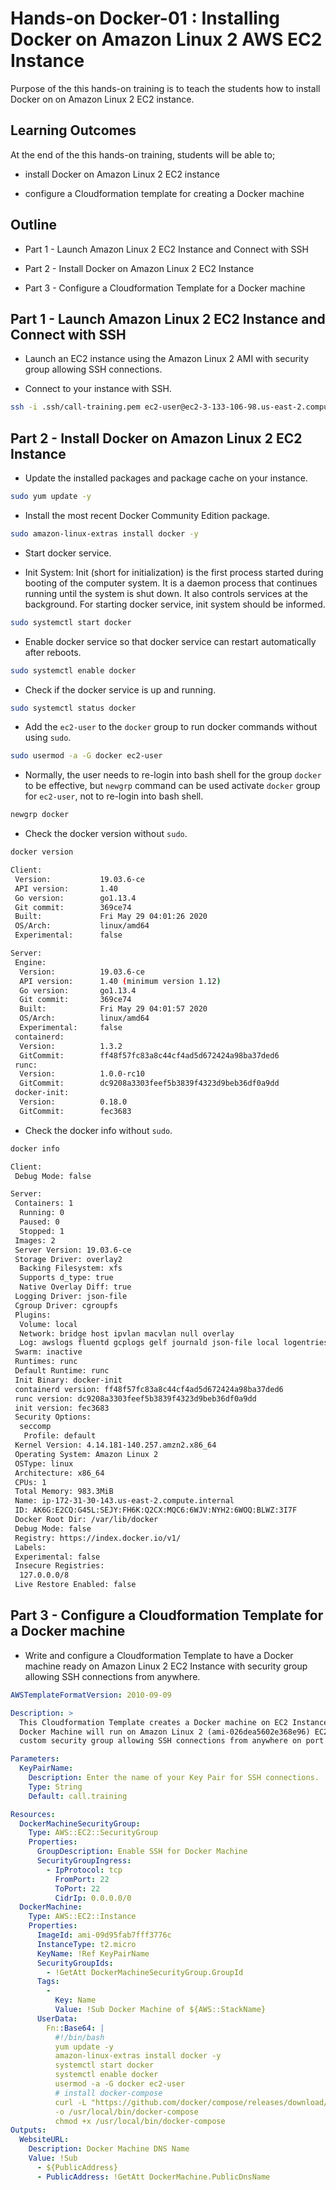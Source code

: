 # Hands-on Docker-01 : Installing Docker on Amazon Linux 2 AWS EC2 Instance

Purpose of the this hands-on training is to teach the students how to install Docker on on Amazon Linux 2 EC2 instance.

## Learning Outcomes

At the end of the this hands-on training, students will be able to;

- install Docker on Amazon Linux 2 EC2 instance

- configure a Cloudformation template for creating a Docker machine

## Outline

- Part 1 - Launch Amazon Linux 2 EC2 Instance and Connect with SSH

- Part 2 - Install Docker on Amazon Linux 2 EC2 Instance

- Part 3 - Configure a Cloudformation Template for a Docker machine

## Part 1 - Launch Amazon Linux 2 EC2 Instance and Connect with SSH

- Launch an EC2 instance using the Amazon Linux 2 AMI with security group allowing SSH connections.

- Connect to your instance with SSH.

```bash
ssh -i .ssh/call-training.pem ec2-user@ec2-3-133-106-98.us-east-2.compute.amazonaws.com
```

## Part 2 - Install Docker on Amazon Linux 2 EC2 Instance

- Update the installed packages and package cache on your instance.

```bash
sudo yum update -y
```

- Install the most recent Docker Community Edition package.

```bash
sudo amazon-linux-extras install docker -y
```

- Start docker service.

- Init System: Init (short for initialization) is the first process started during booting of the computer system. It is a daemon process that continues running until the system is shut down. It also controls services at the background. For starting docker service, init system should be informed.

```bash
sudo systemctl start docker
```

- Enable docker service so that docker service can restart automatically after reboots.

```bash
sudo systemctl enable docker
```

- Check if the docker service is up and running.

```bash
sudo systemctl status docker
```

- Add the `ec2-user` to the `docker` group to run docker commands without using `sudo`.

```bash
sudo usermod -a -G docker ec2-user
```

- Normally, the user needs to re-login into bash shell for the group `docker` to be effective, but `newgrp` command can be used activate `docker` group for `ec2-user`, not to re-login into bash shell.

```bash
newgrp docker
```

- Check the docker version without `sudo`.

```bash
docker version

Client:
 Version:           19.03.6-ce
 API version:       1.40
 Go version:        go1.13.4
 Git commit:        369ce74
 Built:             Fri May 29 04:01:26 2020
 OS/Arch:           linux/amd64
 Experimental:      false

Server:
 Engine:
  Version:          19.03.6-ce
  API version:      1.40 (minimum version 1.12)
  Go version:       go1.13.4
  Git commit:       369ce74
  Built:            Fri May 29 04:01:57 2020
  OS/Arch:          linux/amd64
  Experimental:     false
 containerd:
  Version:          1.3.2
  GitCommit:        ff48f57fc83a8c44cf4ad5d672424a98ba37ded6
 runc:
  Version:          1.0.0-rc10
  GitCommit:        dc9208a3303feef5b3839f4323d9beb36df0a9dd
 docker-init:
  Version:          0.18.0
  GitCommit:        fec3683
```

- Check the docker info without `sudo`.

```bash
docker info

Client:
 Debug Mode: false

Server:
 Containers: 1
  Running: 0
  Paused: 0
  Stopped: 1
 Images: 2
 Server Version: 19.03.6-ce
 Storage Driver: overlay2
  Backing Filesystem: xfs
  Supports d_type: true
  Native Overlay Diff: true
 Logging Driver: json-file
 Cgroup Driver: cgroupfs
 Plugins:
  Volume: local
  Network: bridge host ipvlan macvlan null overlay
  Log: awslogs fluentd gcplogs gelf journald json-file local logentries splunk syslog
 Swarm: inactive
 Runtimes: runc
 Default Runtime: runc
 Init Binary: docker-init
 containerd version: ff48f57fc83a8c44cf4ad5d672424a98ba37ded6
 runc version: dc9208a3303feef5b3839f4323d9beb36df0a9dd
 init version: fec3683
 Security Options:
  seccomp
   Profile: default
 Kernel Version: 4.14.181-140.257.amzn2.x86_64
 Operating System: Amazon Linux 2
 OSType: linux
 Architecture: x86_64
 CPUs: 1
 Total Memory: 983.3MiB
 Name: ip-172-31-30-143.us-east-2.compute.internal
 ID: AK6G:E2CQ:G45L:SEJY:FH6K:Q2CX:MQC6:6WJV:NYH2:6WOQ:BLWZ:3I7F
 Docker Root Dir: /var/lib/docker
 Debug Mode: false
 Registry: https://index.docker.io/v1/
 Labels:
 Experimental: false
 Insecure Registries:
  127.0.0.0/8
 Live Restore Enabled: false
```

## Part 3 - Configure a Cloudformation Template for a Docker machine

- Write and configure a Cloudformation Template to have a Docker machine ready on Amazon Linux 2 EC2 Instance with security group allowing SSH connections from anywhere.

```yaml
AWSTemplateFormatVersion: 2010-09-09

Description: >
  This Cloudformation Template creates a Docker machine on EC2 Instance.
  Docker Machine will run on Amazon Linux 2 (ami-026dea5602e368e96) EC2 Instance with
  custom security group allowing SSH connections from anywhere on port 22.

Parameters:
  KeyPairName:
    Description: Enter the name of your Key Pair for SSH connections.
    Type: String
    Default: call.training

Resources:
  DockerMachineSecurityGroup:
    Type: AWS::EC2::SecurityGroup
    Properties:
      GroupDescription: Enable SSH for Docker Machine
      SecurityGroupIngress:
        - IpProtocol: tcp
          FromPort: 22
          ToPort: 22
          CidrIp: 0.0.0.0/0
  DockerMachine:
    Type: AWS::EC2::Instance
    Properties:
      ImageId: ami-09d95fab7fff3776c
      InstanceType: t2.micro
      KeyName: !Ref KeyPairName
      SecurityGroupIds:
        - !GetAtt DockerMachineSecurityGroup.GroupId
      Tags:
        -
          Key: Name
          Value: !Sub Docker Machine of ${AWS::StackName}
      UserData:
        Fn::Base64: |
          #!/bin/bash
          yum update -y
          amazon-linux-extras install docker -y
          systemctl start docker
          systemctl enable docker
          usermod -a -G docker ec2-user
          # install docker-compose
          curl -L "https://github.com/docker/compose/releases/download/1.27.4/docker-compose-$(uname -s)-$(uname -m)" \
          -o /usr/local/bin/docker-compose
          chmod +x /usr/local/bin/docker-compose
Outputs:
  WebsiteURL:
    Description: Docker Machine DNS Name
    Value: !Sub
      - ${PublicAddress}
      - PublicAddress: !GetAtt DockerMachine.PublicDnsName
```
